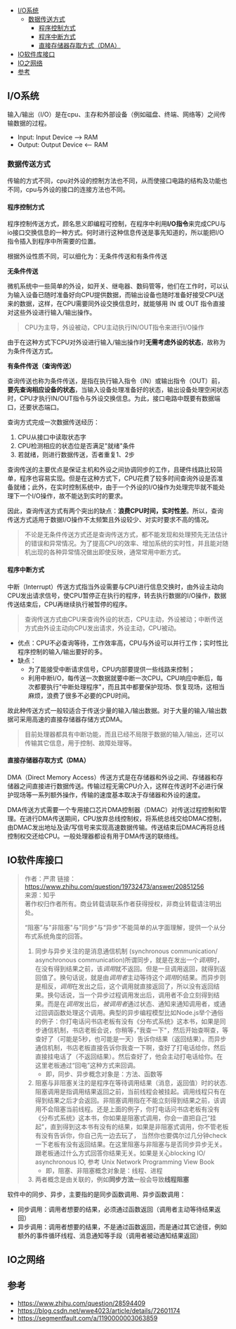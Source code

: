 
<!-- TOC -->

- [I/O系统](#io系统)
    - [数据传送方式](#数据传送方式)
        - [程序控制方式](#程序控制方式)
        - [程序中断方式](#程序中断方式)
        - [直接存储器存取方式（DMA）](#直接存储器存取方式dma)
- [IO软件库接口](#io软件库接口)
- [IO之网络](#io之网络)
- [参考](#参考)

<!-- /TOC -->

## I/O系统

输入/输出（I/O）是在cpu、主存和外部设备（例如磁盘、终端、网络等）之间传输数据的过程。

- Input: Input Device --> RAM
- Output: Output Device <-- RAM

<!-- 传输数据的方式有：
- 程序控制
    - 无条件传送方式
    - 有条件传送方式
- 程序中断
- 直接存储器DMA -->

### 数据传送方式

传输的方式不同，cpu对外设的控制方法也不同，从而使接口电路的结构及功能也不同，cpu与外设的接口的连接方法也不同。

#### 程序控制方式

程序控制传送方式，顾名思义即编程可控制，在程序中利用**I/O指令**来完成CPU与io接口交换信息的一种方式。何时进行这种信息传送是事先知道的，所以能把I/O指令插入到程序中所需要的位置。

根据外设性质不同，可以细化为：无条件传送和有条件传送

**无条件传送**

微机系统中一些简单的外设，如开关、继电器、数码管等，他们在工作时，可以认为输入设备已随时准备好向CPU提供数据，而输出设备也随时准备好接受CPU送来的数据，这样，在CPU需要同外设交换信息时，就能够用 IN 或 OUT 指令直接对这些外设进行输入/输出操作。

> CPU为主导，外设被动，CPU主动执行IN/OUT指令来进行I/O操作 

由于在这种方式下CPU对外设进行输入/输出操作时**无需考虑外设的状态**，故称为为条件传送方式。


**有条件传送（查询传送）**

查询传送也称为条件传送，是指在执行输入指令（IN）或输出指令（OUT）前，**要先查询相应设备的状态**，当输入设备处理准备好的状态，输出设备处理空闲状态时，CPU才执行IN/OUT指令与外设交换信息。为此，接口电路中既要有数据端口，还要状态端口。

查询方式完成一次数据传送经历：
1. CPU从接口中读取状态字
2. CPU检测相应的状态位是否满足"就绪"条件
3. 若就绪，则进行数据传送，否者重复1、2步

查询传送的主要优点是保证主机和外设之间协调同步的工作，且硬件线路比较简单，程序也容易实现。但是在这种方式下，CPU花费了较多时间查询外设是否准备就绪；此外，在实时控制系统中，由于一个外设的I/O操作为处理完毕就不能处理下一个I/O操作，故不能达到实时的要求。

因此，查询传送方式有两个突出的缺点：**浪费CPU时间，实时性差**。所以，查询传送方式适用于数据I/O操作不太频繁且外设较少、对实时要求不高的情况。

> 不论是无条件传送方式还是查询传送方式，都不能发现和处理预先无法估计的错误和异常情况。为了提高CPU的效率、增加系统的实时性，并且能对随机出现的各种异常情况做出即使反映，通常常用中断方式。

#### 程序中断方式

中断（Interrupt）传送方式指当外设需要与CPU进行信息交换时，由外设主动向CPU发出请求信号，使CPU暂停正在执行的程序，转去执行数据的I/O操作，数据传送结束后，CPU再继续执行被暂停的程序。

>查询传送方式由CPU来查询外设的状态，CPU主动，外设被动；中断传送方式由外设主动向CPU发出请求，外设主动，CPU被动。

- 优点：CPU不必查询等待，工作效率高，CPU与外设可以并行工作；实时性比程序控制的输入/输出要好的多。
- 缺点：
    - 为了能接受中断请求信号，CPU内部要提供一些线路来控制；
    - 利用中断I/O，每传送一次数据就要中断一次CPU。CPU响应中断后，每次都要执行"中断处理程序"，而且其中都要保护现场、恢复现场，这相当麻烦，浪费了很多不必要的CPU时间。
    
故此种传送方式一般较适合于传送少量的输入/输出数据。对于大量的输入/输出数据可采用高速的直接存储器存储方式DMA。

> 目前处理器都具有中断功能，而且已经不局限于数据的输入/输出，还可以传输其它信息，用于控制、故障处理等。


#### 直接存储器存取方式（DMA）

DMA（Direct Memory Access）传送方式是在存储器和外设之间、存储器和存储器之间直接进行数据传送。传输过程无需CPU介入，这样在传送时不必进行保护现场等一系列额外操作，传输的速度基本取决于存储器和外设的速度。

DMA传送方式需要一个专用接口芯片DMA控制器（DMAC）对传送过程控制和管理。在进行DMA传送期间，CPU放弃总线控制权，将系统总线交给DMAC控制，由DMAC发出地址及读/写信号来实现高速数据传输。传送结束后DMAC再将总线控制权交还给CPU。一般处理器都设有用于DMA传送的联络线。

<!-- I/O设备一般由机械部件和电子部件组成。电子部件称作设备控制器（device controller）或适配器（adapter）。 -->

## IO软件库接口


> 作者：严肃
> 链接：https://www.zhihu.com/question/19732473/answer/20851256  
> 来源：知乎  
> 著作权归作者所有。商业转载请联系作者获得授权，非商业转载请注明出处。  
>
>“阻塞”与"非阻塞"与"同步"与“异步"不能简单的从字面理解，提供一个从分布式系统角度的回答。  
> 1. 同步与异步关注的是消息通信机制 (synchronous communication/ asynchronous communication)所谓同步，就是在发出一个*调用*时，在没有得到结果之前，该*调用*就不返回。但是一旦调用返回，就得到返回值了。换句话说，就是由*调用者*主动等待这个*调用*的结果。而异步则是相反，*调用*在发出之后，这个调用就直接返回了，所以没有返回结果。换句话说，当一个异步过程调用发出后，调用者不会立刻得到结果。而是在*调用*发出后，*被调用者*通过状态、通知来通知调用者，或通过回调函数处理这个调用。典型的异步编程模型比如Node.js举个通俗的例子：你打电话问书店老板有没有《分布式系统》这本书，如果是同步通信机制，书店老板会说，你稍等，”我查一下"，然后开始查啊查，等查好了（可能是5秒，也可能是一天）告诉你结果（返回结果）。而异步通信机制，书店老板直接告诉你我查一下啊，查好了打电话给你，然后直接挂电话了（不返回结果）。然后查好了，他会主动打电话给你。在这里老板通过“回电”这种方式来回调。  
>       - 即，同步、异步概念对象是：方法、函数等
>2. 阻塞与非阻塞关注的是程序在等待调用结果（消息，返回值）时的状态.阻塞调用是指调用结果返回之前，当前线程会被挂起。调用线程只有在得到结果之后才会返回。非阻塞调用指在不能立刻得到结果之前，该调用不会阻塞当前线程。还是上面的例子，你打电话问书店老板有没有《分布式系统》这本书，你如果是阻塞式调用，你会一直把自己“挂起”，直到得到这本书有没有的结果，如果是非阻塞式调用，你不管老板有没有告诉你，你自己先一边去玩了， 当然你也要偶尔过几分钟check一下老板有没有返回结果。在这里阻塞与非阻塞与是否同步异步无关。跟老板通过什么方式回答你结果无关。如果是关心blocking IO/ asynchronous IO, 参考  Unix Network Programming View Book
>       - 即，阻塞、非阻塞概念对象是：线程、进程
>3. 两者概念是由关联的，例如**同步方法**一般会导致**线程阻塞**

软件中的同步、异步，主要指的是同步函数调用、异步函数调用：
- 同步调用：调用者想要的结果，必须通过函数返回（调用者主动等待结果返回）
- 异步调用：调用者想要的结果，不是通过函数返回，而是通过其它途径，例如额外的事件循环线程、消息通知等手段（调用者被动通知结果返回）

## IO之网络

## 参考

- https://www.zhihu.com/question/28594409
- https://blog.csdn.net/wwe4023/article/details/72601174
- https://segmentfault.com/a/1190000003063859


